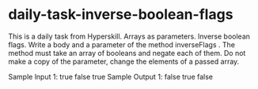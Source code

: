 # daily-task-inverse-boolean-flags
This is a daily task from Hyperskill. Arrays as parameters. lnverse boolean flags.
Write а body and а parameter of the method inverseFlags . The method must take an array of booleans and negate each of them. Do not make а
сору of the parameter, change the elements of а passed array.

Sample lnput 1:
true false true
Sample Output 1:
false true false
